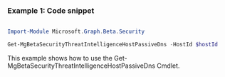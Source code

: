 ### Example 1: Code snippet

```powershell

Import-Module Microsoft.Graph.Beta.Security

Get-MgBetaSecurityThreatIntelligenceHostPassiveDns -HostId $hostId

```
This example shows how to use the Get-MgBetaSecurityThreatIntelligenceHostPassiveDns Cmdlet.

